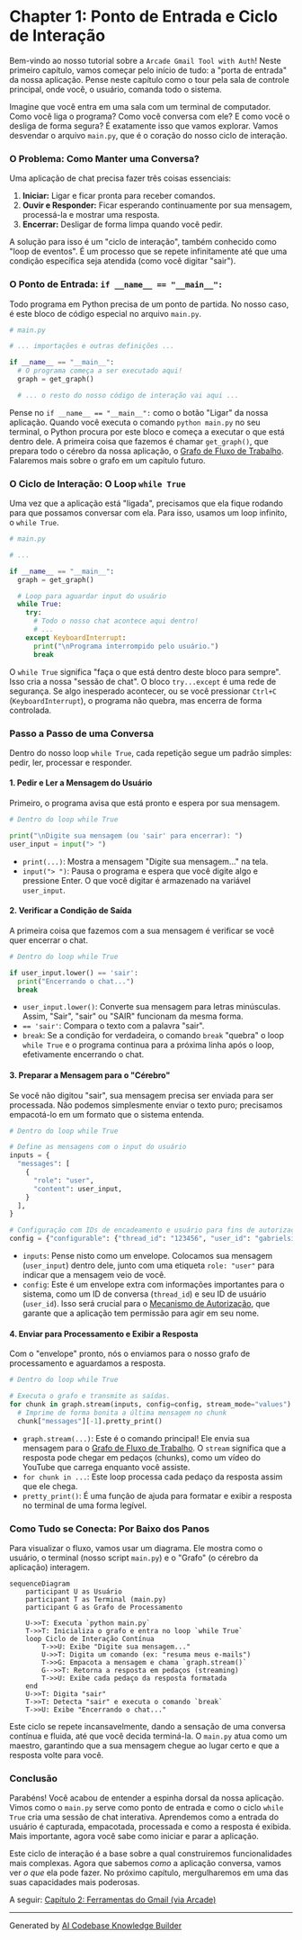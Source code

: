 # Chapter 1: Ponto de Entrada e Ciclo de Interação


Bem-vindo ao nosso tutorial sobre a `Arcade Gmail Tool with Auth`! Neste primeiro capítulo, vamos começar pelo início de tudo: a "porta de entrada" da nossa aplicação. Pense neste capítulo como o tour pela sala de controle principal, onde você, o usuário, comanda todo o sistema.

Imagine que você entra em uma sala com um terminal de computador. Como você liga o programa? Como você conversa com ele? E como você o desliga de forma segura? É exatamente isso que vamos explorar. Vamos desvendar o arquivo `main.py`, que é o coração do nosso ciclo de interação.

### O Problema: Como Manter uma Conversa?

Uma aplicação de chat precisa fazer três coisas essenciais:
1.  **Iniciar:** Ligar e ficar pronta para receber comandos.
2.  **Ouvir e Responder:** Ficar esperando continuamente por sua mensagem, processá-la e mostrar uma resposta.
3.  **Encerrar:** Desligar de forma limpa quando você pedir.

A solução para isso é um "ciclo de interação", também conhecido como "loop de eventos". É um processo que se repete infinitamente até que uma condição específica seja atendida (como você digitar "sair").

### O Ponto de Entrada: `if __name__ == "__main__":`

Todo programa em Python precisa de um ponto de partida. No nosso caso, é este bloco de código especial no arquivo `main.py`.

```python
# main.py

# ... importações e outras definições ...

if __name__ == "__main__":
  # O programa começa a ser executado aqui!
  graph = get_graph()

  # ... o resto do nosso código de interação vai aqui ...
```

Pense no `if __name__ == "__main__":` como o botão "Ligar" da nossa aplicação. Quando você executa o comando `python main.py` no seu terminal, o Python procura por este bloco e começa a executar o que está dentro dele. A primeira coisa que fazemos é chamar `get_graph()`, que prepara todo o cérebro da nossa aplicação, o [Grafo de Fluxo de Trabalho](04_grafo_de_fluxo_de_trabalho_.md). Falaremos mais sobre o grafo em um capítulo futuro.

### O Ciclo de Interação: O Loop `while True`

Uma vez que a aplicação está "ligada", precisamos que ela fique rodando para que possamos conversar com ela. Para isso, usamos um loop infinito, o `while True`.

```python
# main.py

# ...

if __name__ == "__main__":
  graph = get_graph()

  # Loop para aguardar input do usuário
  while True:
    try:
      # Todo o nosso chat acontece aqui dentro!
      # ...
    except KeyboardInterrupt:
      print("\nPrograma interrompido pelo usuário.")
      break
```

O `while True` significa "faça o que está dentro deste bloco para sempre". Isso cria a nossa "sessão de chat". O bloco `try...except` é uma rede de segurança. Se algo inesperado acontecer, ou se você pressionar `Ctrl+C` (`KeyboardInterrupt`), o programa não quebra, mas encerra de forma controlada.

### Passo a Passo de uma Conversa

Dentro do nosso loop `while True`, cada repetição segue um padrão simples: pedir, ler, processar e responder.

#### 1. Pedir e Ler a Mensagem do Usuário

Primeiro, o programa avisa que está pronto e espera por sua mensagem.

```python
# Dentro do loop while True

print("\nDigite sua mensagem (ou 'sair' para encerrar): ")
user_input = input("> ")
```

-   `print(...)`: Mostra a mensagem "Digite sua mensagem..." na tela.
-   `input("> ")`: Pausa o programa e espera que você digite algo e pressione Enter. O que você digitar é armazenado na variável `user_input`.

#### 2. Verificar a Condição de Saída

A primeira coisa que fazemos com a sua mensagem é verificar se você quer encerrar o chat.

```python
# Dentro do loop while True

if user_input.lower() == 'sair':
  print("Encerrando o chat...")
  break
```

-   `user_input.lower()`: Converte sua mensagem para letras minúsculas. Assim, "Sair", "sair" ou "SAIR" funcionam da mesma forma.
-   `== 'sair'`: Compara o texto com a palavra "sair".
-   `break`: Se a condição for verdadeira, o comando `break` "quebra" o loop `while True` e o programa continua para a próxima linha após o loop, efetivamente encerrando o chat.

#### 3. Preparar a Mensagem para o "Cérebro"

Se você não digitou "sair", sua mensagem precisa ser enviada para ser processada. Não podemos simplesmente enviar o texto puro; precisamos empacotá-lo em um formato que o sistema entenda.

```python
# Dentro do loop while True

# Define as mensagens com o input do usuário
inputs = {
  "messages": [
    {
      "role": "user",
      "content": user_input,
    }
  ],
}

# Configuração com IDs de encadeamento e usuário para fins de autorização
config = {"configurable": {"thread_id": "123456", "user_id": "gabrielsilveira.web@gmail.com"}}
```

-   `inputs`: Pense nisto como um envelope. Colocamos sua mensagem (`user_input`) dentro dele, junto com uma etiqueta `role: "user"` para indicar que a mensagem veio de você.
-   `config`: Este é um envelope extra com informações importantes para o sistema, como um ID de conversa (`thread_id`) e seu ID de usuário (`user_id`). Isso será crucial para o [Mecanismo de Autorização](05_mecanismo_de_autorização_.md), que garante que a aplicação tem permissão para agir em seu nome.

#### 4. Enviar para Processamento e Exibir a Resposta

Com o "envelope" pronto, nós o enviamos para o nosso grafo de processamento e aguardamos a resposta.

```python
# Dentro do loop while True

# Executa o grafo e transmite as saídas.
for chunk in graph.stream(inputs, config=config, stream_mode="values"):
  # Imprime de forma bonita a última mensagem no chunk
  chunk["messages"][-1].pretty_print()
```

-   `graph.stream(...)`: Este é o comando principal! Ele envia sua mensagem para o [Grafo de Fluxo de Trabalho](04_grafo_de_fluxo_de_trabalho_.md). O `stream` significa que a resposta pode chegar em pedaços (chunks), como um vídeo do YouTube que carrega enquanto você assiste.
-   `for chunk in ...`: Este loop processa cada pedaço da resposta assim que ele chega.
-   `pretty_print()`: É uma função de ajuda para formatar e exibir a resposta no terminal de uma forma legível.

### Como Tudo se Conecta: Por Baixo dos Panos

Para visualizar o fluxo, vamos usar um diagrama. Ele mostra como o usuário, o terminal (nosso script `main.py`) e o "Grafo" (o cérebro da aplicação) interagem.

```mermaid
sequenceDiagram
    participant U as Usuário
    participant T as Terminal (main.py)
    participant G as Grafo de Processamento

    U->>T: Executa `python main.py`
    T->>T: Inicializa o grafo e entra no loop `while True`
    loop Ciclo de Interação Contínua
        T->>U: Exibe "Digite sua mensagem..."
        U->>T: Digita um comando (ex: "resuma meus e-mails")
        T->>G: Empacota a mensagem e chama `graph.stream()`
        G-->>T: Retorna a resposta em pedaços (streaming)
        T->>U: Exibe cada pedaço da resposta formatada
    end
    U->>T: Digita "sair"
    T->>T: Detecta "sair" e executa o comando `break`
    T->>U: Exibe "Encerrando o chat..."
```

Este ciclo se repete incansavelmente, dando a sensação de uma conversa contínua e fluida, até que você decida terminá-la. O `main.py` atua como um maestro, garantindo que a sua mensagem chegue ao lugar certo e que a resposta volte para você.

### Conclusão

Parabéns! Você acabou de entender a espinha dorsal da nossa aplicação. Vimos como o `main.py` serve como ponto de entrada e como o ciclo `while True` cria uma sessão de chat interativa. Aprendemos como a entrada do usuário é capturada, empacotada, processada e como a resposta é exibida. Mais importante, agora você sabe como iniciar e parar a aplicação.

Este ciclo de interação é a base sobre a qual construiremos funcionalidades mais complexas. Agora que sabemos *como* a aplicação conversa, vamos ver *o que* ela pode fazer. No próximo capítulo, mergulharemos em uma das suas capacidades mais poderosas.

A seguir: [Capítulo 2: Ferramentas do Gmail (via Arcade)](02_ferramentas_do_gmail__via_arcade__.md)

---

Generated by [AI Codebase Knowledge Builder](https://github.com/The-Pocket/Tutorial-Codebase-Knowledge)